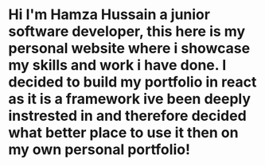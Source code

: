 # Hi I'm Hamza Hussain a junior software developer, this here is my personal website where i showcase my skills and work i have done. I decided to build my portfolio in react as it is a framework ive been deeply instrested in and therefore decided what better place to use it then on my own personal portfolio!